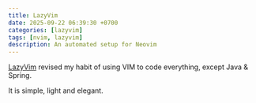 ```yaml
---
title: LazyVim
date: 2025-09-22 06:39:30 +0700
categories: [lazyvim]
tags: [nvim, lazyvim]
description: An automated setup for Neovim
---
```


[LazyVim](https://www.lazyvim.org/) revised my habit of using VIM to code
everything, except Java & Spring.

It is simple, light and elegant.
